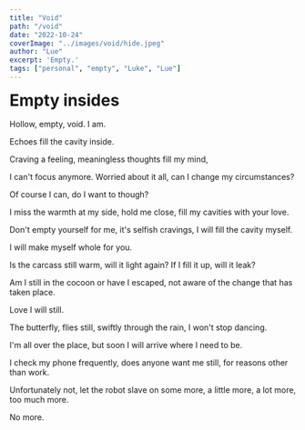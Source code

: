 ```yaml
---
title: "Void"
path: "/void"
date: "2022-10-24"
coverImage: "../images/void/hide.jpeg"
author: "Lue"
excerpt: 'Empty.'
tags: ["personal", "empty", "Luke", "Lue"]
---
```


<h1 style="margin: 1rem 0;">Empty insides</h1>

Hollow, empty, void. I am.

Echoes fill the cavity inside.

Craving a feeling, meaningless thoughts fill my mind, 

I can't focus anymore.
Worried about it all, can I change my circumstances?

Of course I can, do I want to though?

I miss the warmth at my side, hold me close, fill my cavities with your love.

Don't empty yourself for me, it's selfish cravings, I will fill the cavity myself.

I will make myself whole for you.

Is the carcass still warm, will it light again? If I fill it up, will it leak?

Am I still in the cocoon or have I escaped, not aware of the change that has taken place.

Love I will still.

The butterfly, flies still, swiftly through the rain, I won't stop dancing.

I'm all over the place, but soon I will arrive where I need to be.

I check my phone frequently, does anyone want me still, for reasons other than work.

Unfortunately not, let the robot slave on some more, a little more, a lot more, too much more.

No more.
